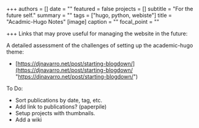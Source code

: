 +++
authors = []
date = ""
featured = false
projects = []
subtitle = "For the future self."
summary = ""
tags = ["hugo, python, webiste"]
title = "Acadmic-Hugo Notes"
[image]
caption = ""
focal_point = ""

+++
Links that may prove useful for managing the website in the future:

A detailed assessment of the challenges of setting up the academic-hugo theme:

* [https://djnavarro.net/post/starting-blogdown/](https://djnavarro.net/post/starting-blogdown/ "https://djnavarro.net/post/starting-blogdown/")

To Do:

* Sort publications by date, tag, etc.
* Add link to publications? (paperpile)
* Setup projects with thumbnails. 
* Add a wiki